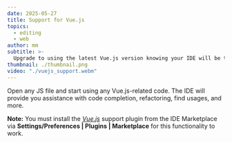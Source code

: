 ```yaml
---
date: 2025-05-27
title: Support for Vue.js
topics:
  - editing
  - web
author: mm
subtitle: >-
  Upgrade to using the latest Vue.js version knowing your IDE will be there to help you.
thumbnail: ./thumbnail.png
video: "./vuejs_support.webm"
---
```


Open any JS file and start using any Vue.js-related code. The IDE will provide you assistance with code completion, refactoring, find usages, and more.

**Note:** You must install the [_Vue.js_](https://plugins.jetbrains.com/plugin/9442-vue-js) support plugin from the IDE Marketplace via **Settings/Preferences | Plugins | Marketplace** for this functionality to work.

